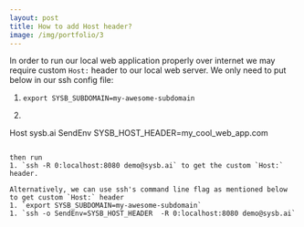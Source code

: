 ```yaml
---
layout: post
title: How to add Host header?
image: /img/portfolio/3
---
```


In order to run our local web application properly over internet we may require custom `Host:` header to our local web server. We only need to put below in our ssh config file:
1. `export SYSB_SUBDOMAIN=my-awesome-subdomain`
1. ```
Host sysb.ai
  SendEnv SYSB_HOST_HEADER=my_cool_web_app.com
```

then run
1. `ssh -R 0:localhost:8080 demo@sysb.ai` to get the custom `Host:` header.

Alternatively, we can use ssh's command line flag as mentioned below to get custom `Host:` header
1. `export SYSB_SUBDOMAIN=my-awesome-subdomain`
1. `ssh -o SendEnv=SYSB_HOST_HEADER  -R 0:localhost:8080 demo@sysb.ai`